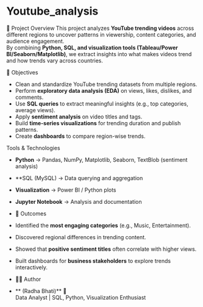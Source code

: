 # Youtube_analysis

📌 Project Overview
This project analyzes **YouTube trending videos** across different regions to uncover patterns in viewership, content categories, and audience engagement.  
By combining **Python, SQL, and visualization tools (Tableau/Power BI/Seaborn/Matplotlib)**, we extract insights into what makes videos trend and how trends vary across countries.

 🎯 Objectives
- Clean and standardize YouTube trending datasets from multiple regions.
- Perform **exploratory data analysis (EDA)** on views, likes, dislikes, and comments.
- Use **SQL queries** to extract meaningful insights (e.g., top categories, average views).
- Apply **sentiment analysis** on video titles and tags.
- Build **time-series visualizations** for trending duration and publish patterns.
- Create **dashboards** to compare region-wise trends.

 Tools & Technologies
- **Python** → Pandas, NumPy, Matplotlib, Seaborn, TextBlob (sentiment analysis)  
- **SQL (MySQL) → Data querying and aggregation  
- **Visualization** → Power BI / Python plots  
- **Jupyter Notebook** → Analysis and documentation

- 🚀 Outcomes
- Identified the **most engaging categories** (e.g., Music, Entertainment).  
- Discovered regional differences in trending content.  
- Showed that **positive sentiment titles** often correlate with higher views.  
- Built dashboards for **business stakeholders** to explore trends interactively.  


- 👩‍💻 Author
- ** (Radha Bhati)** 🌸  
  Data Analyst | SQL, Python, Visualization Enthusiast 
